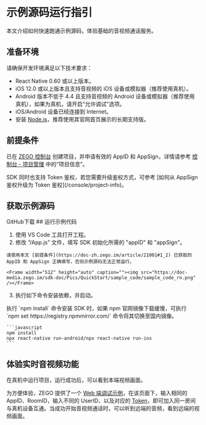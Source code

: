 # 示例源码运行指引


本文介绍如何快速跑通示例源码，体验基础的音视频通话服务。

## 准备环境

请确保开发环境满足以下技术要求：

* React Native 0.60 或以上版本。
* iOS 12.0 或以上版本且支持音视频的 iOS 设备或模拟器（推荐使用真机）。
* Android 版本不低于 4.4 且支持音视频的 Android 设备或模拟器（推荐使用真机），如果为真机，请开启“允许调试”选项。
* iOS/Android 设备已经连接到 Internet。
* 安装 [Node.js](https://nodejs.org/en/)，推荐使用其官网首页展示的长期支持版。

## 前提条件

已在 [ZEGO 控制台](https://console.zego.im) 创建项目，并申请有效的 AppID 和 AppSign，详情请参考 [控制台 - 项目管理](/console/project-info) 中的“项目信息”。

<Warning title="注意">
SDK 同时也支持 Token 鉴权，若您需要升级鉴权方式，可参考 [如何从 AppSign 鉴权升级为 Token 鉴权](/console/project-info)。
</Warning>

## 获取示例源码

<Card title="示例源码" href="https://github.com/zegoim/zego-express-example-topics-reactnative" target="_blank">
GitHub下载
</Card>
## 运行示例代码

1. 使用 VS Code 工具打开工程。
2. 修改 “/App.js” 文件，填写 SDK 初始化所需的 "appID" 和 "appSign"。

<Warning title="注意">


    请使用本文 [前提条件](https://doc-zh.zego.im/article/21001#1_2) 已获取的 AppID 和 AppSign 正确填写，否则示例源码无法正常运行。

</Warning>



    <Frame width="512" height="auto" caption=""><img src="https://doc-media.zego.im/sdk-doc/Pics/QuickStart/sample_code/sample_code_rn.png" /></Frame>

3. 执行如下命令安装依赖，并启动。

<Warning title="注意">
    执行 `npm install` 命令安装 SDK 时，如果 npm 官网镜像下载缓慢，可执行 `npm set https://registry.npmmirror.com/` 命令将其切换至国内镜像。
</Warning>



    ```javascript
    npm install
    npx react-native run-android/npx react-native run-ios
    ```

## 体验实时音视频功能

在真机中运行项目，运行成功后，可以看到本端视频画面。

为方便体验，ZEGO 提供了一个 [Web 端调试示例](https://zegodev.github.io/zego-express-webrtc-sample/assistDev/index.html)，在该页面下，输入相同的 AppID、RoomID，输入不同的 UserID、以及对应的 [Token](/console/development-assistance/temporary-token)，即可加入同一房间与真机设备互通。当成功开始音视频通话时，可以听到远端的音频，看到远端的视频画面。


<Content />
